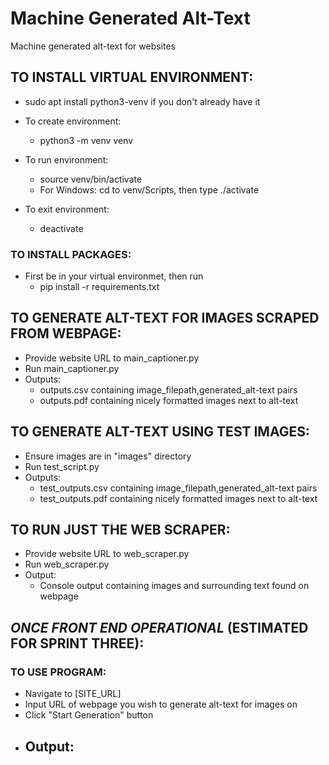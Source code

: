# Machine Generated Alt-Text
Machine generated alt-text for websites

## TO INSTALL VIRTUAL ENVIRONMENT:
- sudo apt install python3-venv if you don't already have it

- To create environment:
    - python3 -m venv venv

- To run environment:
    - source venv/bin/activate
    - For Windows: cd to venv/Scripts, then type ./activate

- To exit environment:
    - deactivate

### TO INSTALL PACKAGES:
- First be in your virtual environmet, then run
    - pip install -r requirements.txt

## TO GENERATE ALT-TEXT FOR IMAGES SCRAPED FROM WEBPAGE:
- Provide website URL to main_captioner.py
- Run main_captioner.py
- Outputs:
    - outputs.csv containing image_filepath,generated_alt-text pairs
    - outputs.pdf containing nicely formatted images next to alt-text

## TO GENERATE ALT-TEXT USING TEST IMAGES:
- Ensure images are in "images" directory
- Run test_script.py
- Outputs:
    - test_outputs.csv containing image_filepath,generated_alt-text pairs
    - test_outputs.pdf containing nicely formatted images next to alt-text

## TO RUN JUST THE WEB SCRAPER:
- Provide website URL to web_scraper.py
- Run web_scraper.py
- Output:
    - Console output containing images and surrounding text found on webpage

## *ONCE FRONT END OPERATIONAL* (ESTIMATED FOR SPRINT THREE):
### TO USE PROGRAM:
- Navigate to [SITE_URL]
- Input URL of webpage you wish to generate alt-text for images on
- Click "Start Generation" button
- Output:
    - 